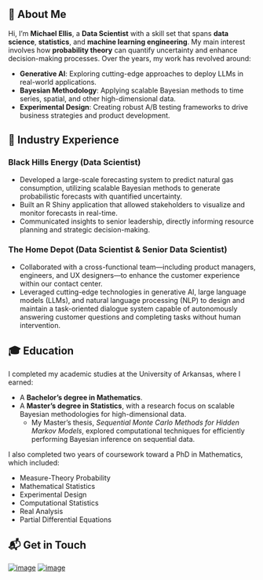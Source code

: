 ## 👋 About Me

Hi, I’m **Michael Ellis**, a **Data Scientist** with a skill set that spans **data science**, **statistics**, and **machine learning engineering**. My main interest involves how **probability theory** can quantify uncertainty and enhance decision-making processes. Over the years, my work has revolved around:

- **Generative AI**: Exploring cutting-edge approaches to deploy LLMs in real-world applications.
- **Bayesian Methodology**: Applying scalable Bayesian methods to time series, spatial, and other high-dimensional data.
- **Experimental Design**: Creating robust A/B testing frameworks to drive business strategies and product development.

## 💼 Industry Experience

### Black Hills Energy (Data Scientist)
- Developed a large-scale forecasting system to predict natural gas consumption, utilizing scalable Bayesian methods to generate probabilistic forecasts with quantified uncertainty.
- Built an R Shiny application that allowed stakeholders to visualize and monitor forecasts in real-time.
- Communicated insights to senior leadership, directly informing resource planning and strategic decision-making.

### The Home Depot (Data Scientist & Senior Data Scientist)
- Collaborated with a cross-functional team—including product managers, engineers, and UX designers—to enhance the customer experience within our contact center.
- Leveraged cutting-edge technologies in generative AI, large language models (LLMs), and natural language processing (NLP) to design and maintain a task-oriented dialogue system capable of autonomously answering customer questions and completing tasks without human intervention.

## 🎓 Education

I completed my academic studies at the University of Arkansas, where I earned:
- A **Bachelor’s degree in Mathematics**.
- A **Master’s degree in Statistics**, with a research focus on scalable Bayesian methodologies for high-dimensional data.
  - My Master’s thesis, *Sequential Monte Carlo Methods for Hidden Markov Models*, explored computational techniques for efficiently performing Bayesian inference on sequential data.

I also completed two years of coursework toward a PhD in Mathematics, which included:
- Measure-Theory Probability
- Mathematical Statistics
- Experimental Design
- Computational Statistics
- Real Analysis
- Partial Differential Equations

## 📬 Get in Touch

[![image](https://img.shields.io/badge/Gmail-D14836?style=for-the-badge&logo=gmail&logoColor=white)](mailto:michaelellis003@gmail.com) [![image](https://img.shields.io/badge/LinkedIn-0077B5?style=for-the-badge&logo=linkedin&logoColor=white)](https://www.linkedin.com/in/michaelellis003)
